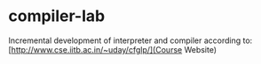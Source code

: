 compiler-lab
============

Incremental development of interpreter and compiler according to: [http://www.cse.iitb.ac.in/~uday/cfglp/](Course Website)
